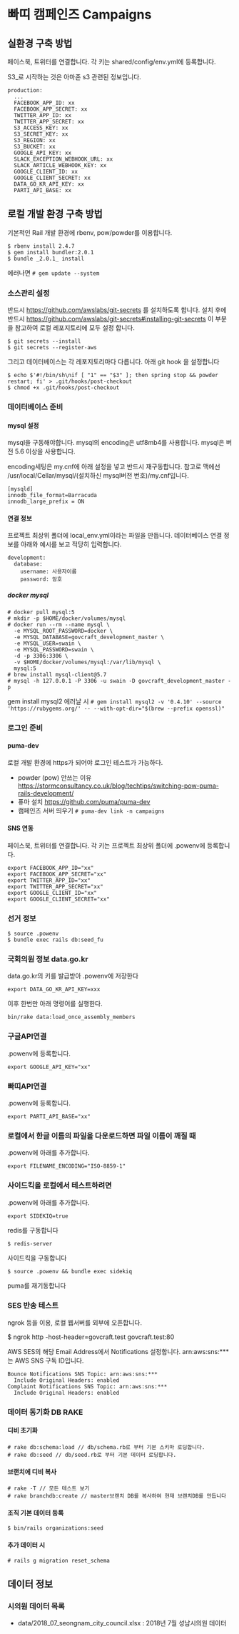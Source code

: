 # 빠띠 캠페인즈 Campaigns

## 실환경 구축 방법

페이스북, 트위터를 연결합니다. 각 키는 shared/config/env.yml에 등록합니다.

S3_로 시작하는 것은 아마존 s3 관련된 정보입니다.

```
production:
  ...
  FACEBOOK_APP_ID: xx
  FACEBOOK_APP_SECRET: xx
  TWITTER_APP_ID: xx
  TWITTER_APP_SECRET: xx
  S3_ACCESS_KEY: xx
  S3_SECRET_KEY: xx
  S3_REGION: xx
  S3_BUCKET: xx
  GOOGLE_API_KEY: xx
  SLACK_EXCEPTION_WEBHOOK_URL: xx
  SLACK_ARTICLE_WEBHOOK_KEY: xx
  GOOGLE_CLIENT_ID: xx
  GOOGLE_CLIENT_SECRET: xx
  DATA_GO_KR_API_KEY: xx
  PARTI_API_BASE: xx
```


## 로컬 개발 환경 구축 방법

기본적인 Rail 개발 환경에 rbenv, pow/powder를 이용합니다.

```
$ rbenv install 2.4.7
$ gem install bundler:2.0.1
$ bundle _2.0.1_ install
```
에러나면 `# gem update --system`

### 소스관리 설정

반드시 https://github.com/awslabs/git-secrets 를 설치하도록 합니다. 설치 후에 반드시 https://github.com/awslabs/git-secrets#installing-git-secrets 이 부분을 참고하여 로컬 레포지토리에 모두 설정 합니다.

```
$ git secrets --install
$ git secrets --register-aws
```

그리고 데이터베이스는 각 레포지토리마다 다릅니다. 아래 git hook 을 설정합니다

```
$ echo $'#!/bin/sh\nif [ "1" == "$3" ]; then spring stop && powder restart; fi' > .git/hooks/post-checkout
$ chmod +x .git/hooks/post-checkout
```

### 데이터베이스 준비

#### mysql 설정
mysql을 구동해야합니다. mysql의 encoding은 utf8mb4를 사용합니다. mysql은 버전 5.6 이상을 사용합니다.

encoding세팅은 my.cnf에 아래 설정을 넣고 반드시 재구동합니다. 참고로 맥에선 /usr/local/Cellar/mysql/(설치하신 mysql버전 번호)/my.cnf입니다.

```
[mysqld]
innodb_file_format=Barracuda
innodb_large_prefix = ON
```

#### 연결 정보

프로젝트 최상위 폴더에 local_env.yml이라는 파일을 만듭니다. 데이터베이스 연결 정보를 아래와 예시를 보고 적당히 입력합니다.

```
development:
  database:
    username: 사용자이름
    password: 암호
```

##### docker mysql

```
# docker pull mysql:5
# mkdir -p $HOME/docker/volumes/mysql
# docker run --rm --name mysql \
  -e MYSQL_ROOT_PASSWORD=docker \
  -e MYSQL_DATABASE=govcraft_development_master \
  -e MYSQL_USER=swain \
  -e MYSQL_PASSWORD=swain \
  -d -p 3306:3306 \
  -v $HOME/docker/volumes/mysql:/var/lib/mysql \
  mysql:5
# brew install mysql-client@5.7
# mysql -h 127.0.0.1 -P 3306 -u swain -D govcraft_development_master -p
```

gem install mysql2 에러날 시 `# gem install mysql2 -v '0.4.10' --source 'https://rubygems.org/' -- --with-opt-dir="$(brew --prefix openssl)"`

### 로그인 준비

#### puma-dev

로컬 개발 환경에 https가 되어야 로그인 테스트가 가능하다.
* powder (pow) 안쓰는 이유 https://stormconsultancy.co.uk/blog/techtips/switching-pow-puma-rails-development/
* 퓨마 설치 https://github.com/puma/puma-dev
* 캠페인즈 서버 띄우기  `# puma-dev link -n campaigns`

#### SNS 연동

페이스북, 트위터를 연결합니다. 각 키는 프로젝트 최상위 폴더에 .powenv에 등록합니다.

```
export FACEBOOK_APP_ID="xx"
export FACEBOOK_APP_SECRET="xx"
export TWITTER_APP_ID="xx"
export TWITTER_APP_SECRET="xx"
export GOOGLE_CLIENT_ID="xx"
export GOOGLE_CLIENT_SECRET="xx"
```

### 선거 정보

```
$ source .powenv
$ bundle exec rails db:seed_fu
```

### 국회의원 정보 data.go.kr
data.go.kr의 키를 발급받아 .powenv에 저장한다

```
export DATA_GO_KR_API_KEY=xxx
```

이후 한번만 아래 명령어를 실행한다.
```
bin/rake data:load_once_assembly_members
```

### 구글API연결

.powenv에 등록합니다.

```
export GOOGLE_API_KEY="xx"
```

### 빠띠API연결

.powenv에 등록합니다.

```
export PARTI_API_BASE="xx"
```

### 로컬에서 한글 이름의 파일을 다운로드하면 파일 이름이 깨질 때

.powenv에 아래를 추가합니다.

```
export FILENAME_ENCODING="ISO-8859-1"
```

### 사이드킥을 로컬에서 테스트하려면
.powenv에 아래를 추가합니다.

```
export SIDEKIQ=true
```

redis를 구동합니다

```
$ redis-server
```

사이드킥을 구동합니다

```
$ source .powenv && bundle exec sidekiq
```

puma를 재기동합니다

### SES 반송 테스트

ngrok 등을 이용, 로컬 웹서버를 외부에 오픈합니다.

$ ngrok http -host-header=govcraft.test govcraft.test:80

AWS SES의 해당 Email Address에서 Notifications 설정합니다.
arn:aws:sns:***는 AWS SNS 구독 ID입니다.

```
Bounce Notifications SNS Topic:	arn:aws:sns:***
  Include Original Headers:	enabled
Complaint Notifications SNS Topic: arn:aws:sns:***
  Include Original Headers: enabled
```

### 데이터 동기화 DB RAKE
#### 디비 초기화
```
# rake db:schema:load // db/schema.rb로 부터 기본 스키마 로딩합니다.
# rake db:seed // db/seed.rb로 부터 기본 데이터 로딩합니다.
```

#### 브랜치에 디비 복사
```
# rake -T // 모든 테스트 보기
# rake branchdb:create // master브랜치 DB를 복사하여 현재 브랜치DB를 만듭니다

```
#### 조직 기본 데이터 등록
```
$ bin/rails organizations:seed
```
#### 추가 데이터 시
```
# rails g migration reset_schema
```

## 데이터 정보

### 시의원 데이터 목록

* data/2018_07_seongnam_city_council.xlsx : 2018년 7월 성남시의원 데이터
